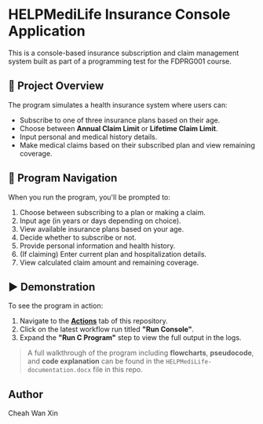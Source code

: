 # HELPMediLife Insurance Console Application

This is a console-based insurance subscription and claim management system built as part of a programming test for the FDPRG001 course.

## 📌 Project Overview

The program simulates a health insurance system where users can:
- Subscribe to one of three insurance plans based on their age.
- Choose between **Annual Claim Limit** or **Lifetime Claim Limit**.
- Input personal and medical history details.
- Make medical claims based on their subscribed plan and view remaining coverage.

## 🧭 Program Navigation

When you run the program, you'll be prompted to:
1. Choose between subscribing to a plan or making a claim.
2. Input age (in years or days depending on choice).
3. View available insurance plans based on your age.
4. Decide whether to subscribe or not.
5. Provide personal information and health history.
6. (If claiming) Enter current plan and hospitalization details.
7. View calculated claim amount and remaining coverage.

## ▶️ Demonstration 

To see the program in action:

1. Navigate to the **[Actions](../../actions)** tab of this repository.
2. Click on the latest workflow run titled **"Run Console"**.
3. Expand the **"Run C Program"** step to view the full output in the logs.

> A full walkthrough of the program including **flowcharts**, **pseudocode**, and **code explanation** can be found in the `HELPMediLife-documentation.docx` file in this repo.

## Author 
Cheah Wan Xin 

